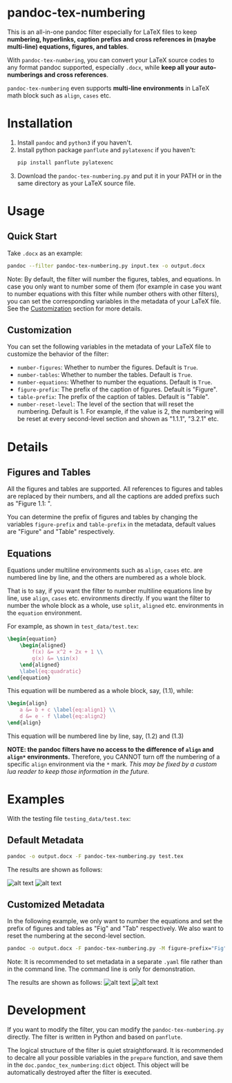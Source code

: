 # pandoc-tex-numbering
This is an all-in-one pandoc filter especially for LaTeX files to keep **numbering, hyperlinks, caption prefixs and cross references in (maybe multi-line) equations, figures, and tables**.

With `pandoc-tex-numbering`, you can convert your LaTeX source codes to any format pandoc supported, especially `.docx`, while **keep all your auto-numberings and cross references**. 

`pandoc-tex-numbering` even supports **multi-line environments** in LaTeX math block such as `align`, `cases` etc.

# Installation

1. Install `pandoc` and `python3` if you haven't.
2. Install python package `panflute` and `pylatexenc` if you haven't:
    ```bash
    pip install panflute pylatexenc
    ```
3. Download the `pandoc-tex-numbering.py` and put it in your PATH or in the same directory as your LaTeX source file.

# Usage

## Quick Start

Take `.docx` as an example:

```bash
pandoc --filter pandoc-tex-numbering.py input.tex -o output.docx
```

Note: By default, the filter will number the figures, tables, and equations. In case you only want to number some of them (for example in case you want to number equations with this filter while number others with other filters), you can set the corresponding variables in the metadata of your LaTeX file. See the [Customization](#customization) section for more details.

## Customization

You can set the following variables in the metadata of your LaTeX file to customize the behavior of the filter:

- `number-figures`: Whether to number the figures. Default is `True`.
- `number-tables`: Whether to number the tables. Default is `True`.
- `number-equations`: Whether to number the equations. Default is `True`.
- `figure-prefix`: The prefix of the caption of figures. Default is "Figure".
- `table-prefix`: The prefix of the caption of tables. Default is "Table".
- `number-reset-level`: The level of the section that will reset the numbering. Default is 1. For example, if the value is 2, the numbering will be reset at every second-level section and shown as "1.1.1", "3.2.1" etc.

# Details

## Figures and Tables

All the figures and tables are supported. All references to figures and tables are replaced by their numbers, and all the captions are added prefixs such as "Figure 1.1: ".

You can determine the prefix of figures and tables by changing the variables `figure-prefix` and `table-prefix` in the metadata, default values are "Figure" and "Table" respectively.

## Equations

Equations under multiline environments such as `align`, `cases` etc. are numbered line by line, and the others are numbered as a whole block.

That is to say, if you want the filter to number multiline equations line by line, use `align`, `cases` etc. environments directly. If you want the filter to number the whole block as a whole, use `split`, `aligned` etc. environments in the `equation` environment.

For example, as shown in `test_data/test.tex`:

```latex
\begin{equation}
    \begin{aligned}
        f(x) &= x^2 + 2x + 1 \\
        g(x) &= \sin(x)
    \end{aligned}
    \label{eq:quadratic}
\end{equation}
```

This equation will be numbered as a whole block, say, (1.1), while:

```latex
\begin{align}
    a &= b + c \label{eq:align1} \\
    d &= e - f \label{eq:align2}
\end{align}
```

This equation will be numbered line by line, say, (1.2) and (1.3)

**NOTE: the pandoc filters have no access to the difference of `align` and `align*` environments.** Therefore, you CANNOT turn off the numbering of a specific `align` environment via the `*` mark. *This may be fixed by a custom lua reader to keep those information in the future.*

# Examples

With the testing file `testing_data/test.tex`:

## Default Metadata

```bash
pandoc -o output.docx -F pandoc-tex-numbering.py test.tex 
```

The results are shown as follows:

![alt text](https://github.com/fncokg/pandoc-tex-numbering/blob/main/images/default-page1.jpg?raw=true)
![alt text](https://github.com/fncokg/pandoc-tex-numbering/blob/main/images/default-page2.jpg?raw=true)

## Customized Metadata

In the following example, we only want to number the equations and set the prefix of figures and tables as "Fig" and "Tab" respectively. We also want to reset the numbering at the second-level section.

```bash
pandoc -o output.docx -F pandoc-tex-numbering.py -M figure-prefix="Fig" -M table-prefix="Tab" -M number-reset-level=2 test.tex
```

Note: It is recommended to set metadata in a separate `.yaml` file rather than in the command line. The command line is only for demonstration.

The results are shown as follows:
![alt text](https://github.com/fncokg/pandoc-tex-numbering/blob/main/images/custom-page1.jpg?raw=true)
![alt text](https://github.com/fncokg/pandoc-tex-numbering/blob/main/images/custom-page2.jpg?raw=true)

# Development

If you want to modify the filter, you can modify the `pandoc-tex-numbering.py` directly. The filter is written in Python and based on `panflute`.

The logical structure of the filter is quiet straightforward. It is recommended to decalre all your possible variables in the `prepare` function, and save them in the `doc.pandoc_tex_numbering:dict` object. This object will be automatically destroyed after the filter is executed.